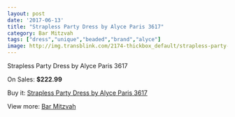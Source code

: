 ```yaml
---
layout: post
date: '2017-06-13'
title: "Strapless Party Dress by Alyce Paris 3617"
category: Bar Mitzvah
tags: ["dress","unique","beaded","brand","alyce"]
image: http://img.transblink.com/2174-thickbox_default/strapless-party-dress-by-alyce-paris-3617.jpg
---
```

Strapless Party Dress by Alyce Paris 3617

On Sales: **$222.99**
<a href="https://www.transblink.com/en/bar-mitzvah/711-strapless-party-dress-by-alyce-paris-3617.html"><amp-img layout="responsive" width="600" height="600" src="//img.transblink.com/2174-thickbox_default/strapless-party-dress-by-alyce-paris-3617.jpg" alt="Strapless Party Dress by Alyce Paris 3617 0" /></a>
<a href="https://www.transblink.com/en/bar-mitzvah/711-strapless-party-dress-by-alyce-paris-3617.html"><amp-img layout="responsive" width="600" height="600" src="//img.transblink.com/2178-thickbox_default/strapless-party-dress-by-alyce-paris-3617.jpg" alt="Strapless Party Dress by Alyce Paris 3617 1" /></a>
<a href="https://www.transblink.com/en/bar-mitzvah/711-strapless-party-dress-by-alyce-paris-3617.html"><amp-img layout="responsive" width="600" height="600" src="//img.transblink.com/2177-thickbox_default/strapless-party-dress-by-alyce-paris-3617.jpg" alt="Strapless Party Dress by Alyce Paris 3617 2" /></a>
<a href="https://www.transblink.com/en/bar-mitzvah/711-strapless-party-dress-by-alyce-paris-3617.html"><amp-img layout="responsive" width="600" height="600" src="//img.transblink.com/2176-thickbox_default/strapless-party-dress-by-alyce-paris-3617.jpg" alt="Strapless Party Dress by Alyce Paris 3617 3" /></a>
<a href="https://www.transblink.com/en/bar-mitzvah/711-strapless-party-dress-by-alyce-paris-3617.html"><amp-img layout="responsive" width="600" height="600" src="//img.transblink.com/2175-thickbox_default/strapless-party-dress-by-alyce-paris-3617.jpg" alt="Strapless Party Dress by Alyce Paris 3617 4" /></a>

Buy it: [Strapless Party Dress by Alyce Paris 3617](https://www.transblink.com/en/bar-mitzvah/711-strapless-party-dress-by-alyce-paris-3617.html "Strapless Party Dress by Alyce Paris 3617")

View more: [Bar Mitzvah](https://www.transblink.com/en/2-bar-mitzvah "Bar Mitzvah")